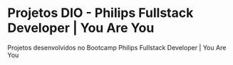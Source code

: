 # Projetos DIO - Philips Fullstack Developer | You Are You 

Projetos desenvolvidos no Bootcamp Philips Fullstack Developer | You Are You


